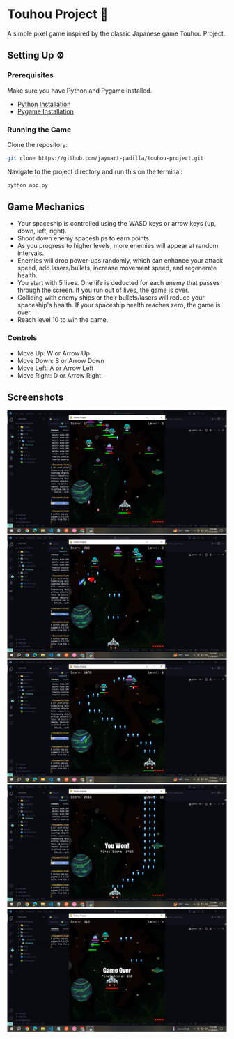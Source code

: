 # Touhou Project 🚀

A simple pixel game inspired by the classic Japanese game Touhou Project.

## Setting Up ⚙️

### Prerequisites
Make sure you have Python and Pygame installed.
- [Python Installation](https://www.python.org/downloads/)
- [Pygame Installation](https://www.pygame.org/wiki/GettingStarted)

### Running the Game
Clone the repository:
```bash
git clone https://github.com/jaymart-padilla/touhou-project.git
```
Navigate to the project directory and run this on the terminal:
```bash
python app.py
```

## Game Mechanics
- Your spaceship is controlled using the WASD keys or arrow keys (up, down, left, right).
- Shoot down enemy spaceships to earn points.
- As you progress to higher levels, more enemies will appear at random intervals.
- Enemies will drop power-ups randomly, which can enhance your attack speed, add lasers/bullets, increase movement speed, and regenerate health.
- You start with 5 lives. One life is deducted for each enemy that passes through the screen. If you run out of lives, the game is over.
- Colliding with enemy ships or their bullets/lasers will reduce your spaceship's health. If your spaceship health reaches zero, the game is over.
- Reach level 10 to win the game.
  
### Controls
- Move Up: W or Arrow Up
- Move Down: S or Arrow Down
- Move Left: A or Arrow Left
- Move Right: D or Arrow Right

## Screenshots
![Screenshot 1](screenshots/Screenshot_1.png)
![Screenshot 2](screenshots/Screenshot_2.png)
![Screenshot 3](screenshots/Screenshot_3.png)
![Screenshot 4](screenshots/Screenshot_4.png)
![Screenshot 5](screenshots/Screenshot_5.png)
